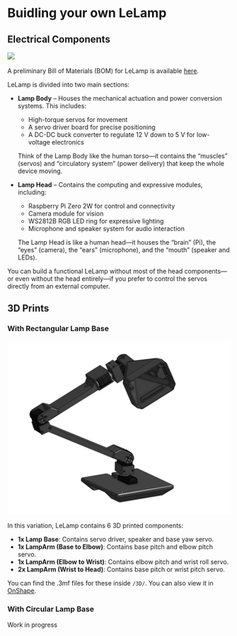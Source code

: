 # Buidling your own LeLamp

## Electrical Components

![](./assets/schematics.jpg)

A preliminary Bill of Materials (BOM) for LeLamp is available [here](https://docs.google.com/spreadsheets/d/1C50qqSxJjCHEnh6j_Dcfx8JzyLlGobKSOYA0ePJUDVk/edit?usp=sharing).

LeLamp is divided into two main sections:

- **Lamp Body** – Houses the mechanical actuation and power conversion systems. This includes:

  - High-torque servos for movement
  - A servo driver board for precise positioning
  - A DC-DC buck converter to regulate 12 V down to 5 V for low-voltage electronics

  Think of the Lamp Body like the human torso—it contains the “muscles” (servos) and “circulatory system” (power delivery) that keep the whole device moving.

- **Lamp Head** – Contains the computing and expressive modules, including:

  - Raspberry Pi Zero 2W for control and connectivity
  - Camera module for vision
  - WS2812B RGB LED ring for expressive lighting
  - Microphone and speaker system for audio interaction

  The Lamp Head is like a human head—it houses the “brain” (Pi), the “eyes” (camera), the “ears” (microphone), and the “mouth” (speaker and LEDs).

You can build a functional LeLamp without most of the head components—or even without the head entirely—if you prefer to control the servos directly from an external computer.

## 3D Prints

### With Rectangular Lamp Base

![3D Lamp](./assets/images/1_lamp_3d.png)

In this variation, LeLamp contains 6 3D printed components:

- **1x Lamp Base**: Contains servo driver, speaker and base yaw servo.
- **1x LampArm (Base to Elbow)**: Contains base pitch and elbow pitch servo.
- **1x LampArm (Elbow to Wrist)**: Contains elbow pitch and wrist roll servo.
- **2x LampArm (Wrist to Head)**: Contains base pitch or wrist pitch servo.

You can find the .3mf files for these inside `/3D/`. You can also view it in [OnShape](https://cad.onshape.com/documents/16c9706360b5ad34f9c8db49/w/2edfa54c83253c120fbc9e58/e/a7196194821d9cfe2842a44a?renderMode=0&uiState=68a066a8be10690aa3429850).

### With Circular Lamp Base

Work in progress
